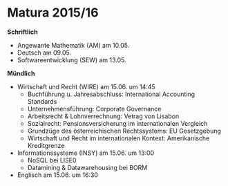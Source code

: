 # Matura 2015/16

__Schriftlich__

* Angewante Mathematik (AM) am 10.05.
* Deutsch am 09.05.
* Softwareentwicklung (SEW) am 13.05.

__Mündlich__

* Wirtschaft und Recht (WIRE) am 15.06. um 14:45
	- Buchführung u. Jahresabschluss: International Accounting Standards
	- Unternehmensführung: Corporate Governance 
	- Arbeitsrecht & Lohnverrechnung: Vetrag von Lisabon 
	- Sozialrecht: Pensionsversicherung im internationalen Vergleich
	- Grundzüge des österreichischen Rechtssystems: EU Gesetzgebung
	- Wirtschaft und Recht im internationalen Kontext: Amerikanische Kreditgrenze
* Informationssysteme (INSY) am 15.06. um 13:00
	- NoSQL bei LISE0
	- Datamining & Datawarehousing bei BORM
* Englisch am 15.06. um 16:30
